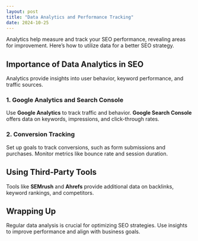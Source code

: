 ```yaml
---
layout: post
title: "Data Analytics and Performance Tracking"
date: 2024-10-25
---
```


Analytics help measure and track your SEO performance, revealing areas for improvement. Here’s how to utilize data for a better SEO strategy.

## Importance of Data Analytics in SEO

Analytics provide insights into user behavior, keyword performance, and traffic sources.

### 1. Google Analytics and Search Console

Use **Google Analytics** to track traffic and behavior. **Google Search Console** offers data on keywords, impressions, and click-through rates.

### 2. Conversion Tracking

Set up goals to track conversions, such as form submissions and purchases. Monitor metrics like bounce rate and session duration.

## Using Third-Party Tools

Tools like **SEMrush** and **Ahrefs** provide additional data on backlinks, keyword rankings, and competitors.

## Wrapping Up

Regular data analysis is crucial for optimizing SEO strategies. Use insights to improve performance and align with business goals.
